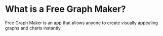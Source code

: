# What is a Free Graph Maker?
Free Graph Maker is an app that allows anyone to create visually appealing graphs and charts instantly.

